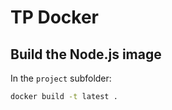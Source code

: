 # TP Docker

## Build the Node.js image

In the `project` subfolder:

```bash
docker build -t latest .
```